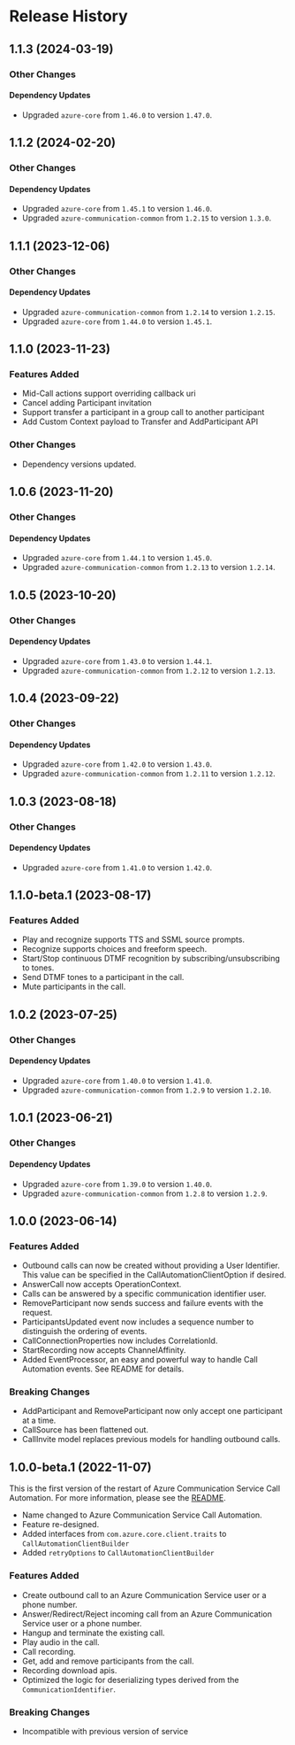 # Release History

## 1.1.3 (2024-03-19)

### Other Changes

#### Dependency Updates

- Upgraded `azure-core` from `1.46.0` to version `1.47.0`.


## 1.1.2 (2024-02-20)

### Other Changes

#### Dependency Updates

- Upgraded `azure-core` from `1.45.1` to version `1.46.0`.
- Upgraded `azure-communication-common` from `1.2.15` to version `1.3.0`.


## 1.1.1 (2023-12-06)

### Other Changes

#### Dependency Updates

- Upgraded `azure-communication-common` from `1.2.14` to version `1.2.15`.
- Upgraded `azure-core` from `1.44.0` to version `1.45.1`.

## 1.1.0 (2023-11-23)

### Features Added

- Mid-Call actions support overriding callback uri
- Cancel adding Participant invitation
- Support transfer a participant in a group call to another participant
- Add Custom Context payload to Transfer and AddParticipant API

### Other Changes

- Dependency versions updated.

## 1.0.6 (2023-11-20)

### Other Changes

#### Dependency Updates

- Upgraded `azure-core` from `1.44.1` to version `1.45.0`.
- Upgraded `azure-communication-common` from `1.2.13` to version `1.2.14`.

## 1.0.5 (2023-10-20)

### Other Changes

#### Dependency Updates

- Upgraded `azure-core` from `1.43.0` to version `1.44.1`.
- Upgraded `azure-communication-common` from `1.2.12` to version `1.2.13`.

## 1.0.4 (2023-09-22)

### Other Changes

#### Dependency Updates

- Upgraded `azure-core` from `1.42.0` to version `1.43.0`.
- Upgraded `azure-communication-common` from `1.2.11` to version `1.2.12`.

## 1.0.3 (2023-08-18)

### Other Changes

#### Dependency Updates

- Upgraded `azure-core` from `1.41.0` to version `1.42.0`.

## 1.1.0-beta.1 (2023-08-17)

### Features Added

- Play and recognize supports TTS and SSML source prompts.
- Recognize supports choices and freeform speech.
- Start/Stop continuous DTMF recognition by subscribing/unsubscribing to tones.
- Send DTMF tones to a participant in the call.
- Mute participants in the call.

## 1.0.2 (2023-07-25)

### Other Changes

#### Dependency Updates

- Upgraded `azure-core` from `1.40.0` to version `1.41.0`.
- Upgraded `azure-communication-common` from `1.2.9` to version `1.2.10`.


## 1.0.1 (2023-06-21)

### Other Changes

#### Dependency Updates

- Upgraded `azure-core` from `1.39.0` to version `1.40.0`.
- Upgraded `azure-communication-common` from `1.2.8` to version `1.2.9`.

## 1.0.0 (2023-06-14)

### Features Added
- Outbound calls can now be created without providing a User Identifier. This value can be specified in the CallAutomationClientOption if desired.
- AnswerCall now accepts OperationContext.
- Calls can be answered by a specific communication identifier user.
- RemoveParticipant now sends success and failure events with the request.
- ParticipantsUpdated event now includes a sequence number to distinguish the ordering of events.
- CallConnectionProperties now includes CorrelationId.
- StartRecording now accepts ChannelAffinity.
- Added EventProcessor, an easy and powerful way to handle Call Automation events. See README for details.

### Breaking Changes
- AddParticipant and RemoveParticipant now only accept one participant at a time.
- CallSource has been flattened out.
- CallInvite model replaces previous models for handling outbound calls.

## 1.0.0-beta.1 (2022-11-07)
This is the first version of the restart of Azure Communication Service Call Automation. For more information, please see the [README][read_me].

- Name changed to Azure Communication Service Call Automation.
- Feature re-designed.
- Added interfaces from `com.azure.core.client.traits` to `CallAutomationClientBuilder`
- Added `retryOptions` to `CallAutomationClientBuilder`

### Features Added
- Create outbound call to an Azure Communication Service user or a phone number.
- Answer/Redirect/Reject incoming call from an Azure Communication Service user or a phone number.
- Hangup and terminate the existing call.
- Play audio in the call.
- Call recording.
- Get, add and remove participants from the call.
- Recording download apis.
- Optimized the logic for deserializing types derived from the `CommunicationIdentifier`.

### Breaking Changes
- Incompatible with previous version of service

<!-- LINKS -->
[read_me]: https://github.com/Azure/azure-sdk-for-java/tree/main/sdk/communication/azure-communication-callautomation/README.md
[DTMF]: https://en.wikipedia.org/wiki/Dual-tone_multi-frequency_signaling
